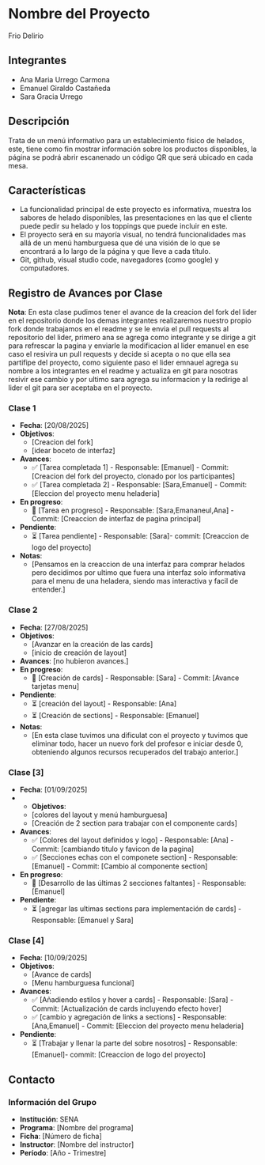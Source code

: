 # Nombre del Proyecto
Frio Delirio

## Integrantes
- Ana Maria Urrego Carmona
- Emanuel Giraldo Castañeda
- Sara Gracia Urrego

## Descripción
Trata de un menú informativo para un establecimiento físico de helados, este, tiene como fin mostrar información sobre los productos disponibles, la página se podrá abrir escanenado un código QR que será ubicado en cada mesa.

## Características
- La funcionalidad principal de este proyecto es informativa, muestra los sabores de helado disponibles, las presentaciones en las que el cliente puede pedir su helado y los toppings que puede incluir en este.
- El proyecto será en su mayoría visual, no tendrá funcionalidades mas allá de un menú hamburguesa que dé una visión de lo que se encontrará a lo largo de la página y que lleve a cada título.
- Git, github, visual studio code, navegadores (como google) y computadores.

## Registro de Avances por Clase
**Nota**: En esta clase pudimos tener el avance de la creacion del fork del lider en el repositorio donde los demas integrantes realizaremos nuestro propio fork donde trabajamos en el readme y se le envia el pull requests al repositorio del lider, primero ana se agrega como integrante y se dirige a git para refrescar la pagina y enviarle la modificacion al lider emanuel en ese caso el resivira un pull requests y decide si acepta o no que ella sea partifipe del proyecto, como siguiente paso el lider emnauel agrega su nombre a los integrantes en el readme y actualiza en git para nosotras resivir ese cambio y por ultimo sara agrega su informacion y la redirige al lider el git para ser aceptaba en el proyecto.

### Clase 1
- **Fecha**: [20/08/2025]
- **Objetivos**:
  - [Creacion del fork]
  - [idear boceto de interfaz]
- **Avances**:
  - ✅ [Tarea completada 1] - Responsable: [Emanuel] - Commit: [Creacion del fork del proyecto, clonado por los participantes]
  - ✅ [Tarea completada 2] - Responsable: [Sara,Emanuel] - Commit: [Eleccion del proyecto menu heladeria]
- **En progreso**:
  - 🔄 [Tarea en progreso] - Responsable: [Sara,Emananeul,Ana] - Commit: [Creaccion de interfaz de pagina principal]
- **Pendiente**:
  - ⏳ [Tarea pendiente] - Responsable: [Sara]- commit: [Creaccion de logo del proyecto]
- **Notas**:
  - [Pensamos en la creaccion de una interfaz para comprar helados pero decidimos por ultimo que fuera una interfaz solo informativa para el menu de una heladera, siendo mas interactiva y facil de entender.]

### Clase 2
- **Fecha**: [27/08/2025]
- **Objetivos**:
  - [Avanzar en la creación de las cards]
  - [inicio de creación de layout]
- **Avances**:
  [no hubieron avances.]
- **En progreso**:
  - 🔄 [Creación de cards] - Responsable: [Sara] - Commit: [Avance tarjetas menu]
- **Pendiente**:
  - ⏳ [creación del layout] - Responsable: [Ana]
  - ⏳ [Creación de sections] - Responsable: [Emanuel]
- **Notas**:
  - [En esta clase tuvimos una dificulat con el proyecto y tuvimos que eliminar todo, hacer un nuevo fork del profesor e iniciar desde 0, obteniendo algunos recursos recuperados del trabajo anterior.]

### Clase [3]
- **Fecha**: [01/09/2025]
- - **Objetivos**:
  - [colores del layout y menú hamburguesa]
  - [Creación de 2 section para trabajar con el componente cards]
- **Avances**:
  - ✅ [Colores del layout definidos y logo] - Responsable: [Ana] - Commit: [cambiando titulo y favicon de la pagina]
  - ✅ [Secciones echas con el componete section] - Responsable: [Emanuel] - Commit: [Cambio al componente section]
- **En progreso**:
  - 🔄 [Desarrollo de las últimas 2 secciones faltantes] - Responsable: [Emanuel] 
- **Pendiente**:
  - ⏳ [agregar las ultimas sections para implementación de cards] - Responsable: [Emanuel y Sara]

### Clase [4]
- **Fecha**: [10/09/2025]
- **Objetivos**:
  - [Avance de cards]
  - [Menu hamburguesa funcional]
- **Avances**:
  - ✅ [Añadiendo estilos y hover a cards] - Responsable: [Sara] - Commit: [Actualización de cards incluyendo efecto hover]
  - ✅ [cambio y agregación de links a sections] - Responsable: [Ana,Emanuel] - Commit: [Eleccion del proyecto menu heladeria]
- **Pendiente**:
  - ⏳ [Trabajar y llenar la parte del sobre nosotros] - Responsable: [Emanuel]- commit: [Creaccion de logo del proyecto]

## Contacto
### Información del Grupo
- **Institución**: SENA
- **Programa**: [Nombre del programa]
- **Ficha**: [Número de ficha]
- **Instructor**: [Nombre del instructor]
- **Período**: [Año - Trimestre]